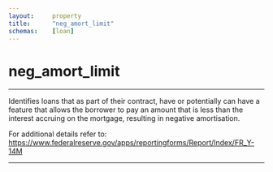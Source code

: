 ```yaml
---
layout:     property
title:      "neg_amort_limit"
schemas:    [loan]
---
```


# neg_amort_limit

---

Identifies loans that as part of their contract, have or potentially can have a feature that allows the borrower to pay an amount that is less than the interest accruing on the mortgage, resulting in negative amortisation.

For additional details refer to: https://www.federalreserve.gov/apps/reportingforms/Report/Index/FR_Y-14M

--- 